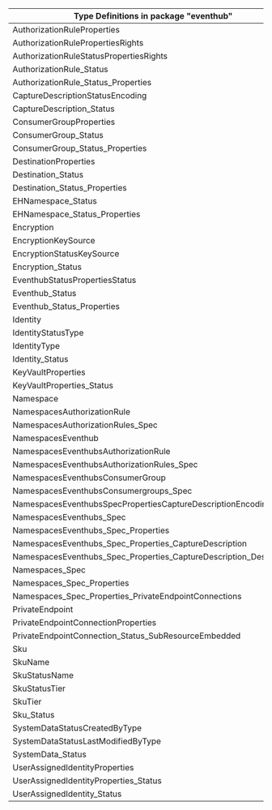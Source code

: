 | Type Definitions in package "eventhub"                             | v1alpha1api20211101 | v1beta20211101 |
|--------------------------------------------------------------------|---------------------|----------------|
| AuthorizationRuleProperties                                        | v1alpha1api20211101 | v1beta20211101 |
| AuthorizationRulePropertiesRights                                  | v1alpha1api20211101 | v1beta20211101 |
| AuthorizationRuleStatusPropertiesRights                            | v1alpha1api20211101 | v1beta20211101 |
| AuthorizationRule_Status                                           | v1alpha1api20211101 | v1beta20211101 |
| AuthorizationRule_Status_Properties                                | v1alpha1api20211101 | v1beta20211101 |
| CaptureDescriptionStatusEncoding                                   | v1alpha1api20211101 | v1beta20211101 |
| CaptureDescription_Status                                          | v1alpha1api20211101 | v1beta20211101 |
| ConsumerGroupProperties                                            | v1alpha1api20211101 | v1beta20211101 |
| ConsumerGroup_Status                                               | v1alpha1api20211101 | v1beta20211101 |
| ConsumerGroup_Status_Properties                                    | v1alpha1api20211101 | v1beta20211101 |
| DestinationProperties                                              | v1alpha1api20211101 | v1beta20211101 |
| Destination_Status                                                 | v1alpha1api20211101 | v1beta20211101 |
| Destination_Status_Properties                                      | v1alpha1api20211101 | v1beta20211101 |
| EHNamespace_Status                                                 | v1alpha1api20211101 | v1beta20211101 |
| EHNamespace_Status_Properties                                      | v1alpha1api20211101 | v1beta20211101 |
| Encryption                                                         | v1alpha1api20211101 | v1beta20211101 |
| EncryptionKeySource                                                | v1alpha1api20211101 | v1beta20211101 |
| EncryptionStatusKeySource                                          | v1alpha1api20211101 | v1beta20211101 |
| Encryption_Status                                                  | v1alpha1api20211101 | v1beta20211101 |
| EventhubStatusPropertiesStatus                                     | v1alpha1api20211101 | v1beta20211101 |
| Eventhub_Status                                                    | v1alpha1api20211101 | v1beta20211101 |
| Eventhub_Status_Properties                                         | v1alpha1api20211101 | v1beta20211101 |
| Identity                                                           | v1alpha1api20211101 | v1beta20211101 |
| IdentityStatusType                                                 | v1alpha1api20211101 | v1beta20211101 |
| IdentityType                                                       | v1alpha1api20211101 | v1beta20211101 |
| Identity_Status                                                    | v1alpha1api20211101 | v1beta20211101 |
| KeyVaultProperties                                                 | v1alpha1api20211101 | v1beta20211101 |
| KeyVaultProperties_Status                                          | v1alpha1api20211101 | v1beta20211101 |
| Namespace                                                          | v1alpha1api20211101 | v1beta20211101 |
| NamespacesAuthorizationRule                                        | v1alpha1api20211101 | v1beta20211101 |
| NamespacesAuthorizationRules_Spec                                  | v1alpha1api20211101 | v1beta20211101 |
| NamespacesEventhub                                                 | v1alpha1api20211101 | v1beta20211101 |
| NamespacesEventhubsAuthorizationRule                               | v1alpha1api20211101 | v1beta20211101 |
| NamespacesEventhubsAuthorizationRules_Spec                         | v1alpha1api20211101 | v1beta20211101 |
| NamespacesEventhubsConsumerGroup                                   | v1alpha1api20211101 | v1beta20211101 |
| NamespacesEventhubsConsumergroups_Spec                             | v1alpha1api20211101 | v1beta20211101 |
| NamespacesEventhubsSpecPropertiesCaptureDescriptionEncoding        | v1alpha1api20211101 | v1beta20211101 |
| NamespacesEventhubs_Spec                                           | v1alpha1api20211101 | v1beta20211101 |
| NamespacesEventhubs_Spec_Properties                                | v1alpha1api20211101 | v1beta20211101 |
| NamespacesEventhubs_Spec_Properties_CaptureDescription             | v1alpha1api20211101 | v1beta20211101 |
| NamespacesEventhubs_Spec_Properties_CaptureDescription_Destination | v1alpha1api20211101 | v1beta20211101 |
| Namespaces_Spec                                                    | v1alpha1api20211101 | v1beta20211101 |
| Namespaces_Spec_Properties                                         | v1alpha1api20211101 | v1beta20211101 |
| Namespaces_Spec_Properties_PrivateEndpointConnections              | v1alpha1api20211101 | v1beta20211101 |
| PrivateEndpoint                                                    | v1alpha1api20211101 | v1beta20211101 |
| PrivateEndpointConnectionProperties                                | v1alpha1api20211101 | v1beta20211101 |
| PrivateEndpointConnection_Status_SubResourceEmbedded               | v1alpha1api20211101 | v1beta20211101 |
| Sku                                                                | v1alpha1api20211101 | v1beta20211101 |
| SkuName                                                            | v1alpha1api20211101 | v1beta20211101 |
| SkuStatusName                                                      | v1alpha1api20211101 | v1beta20211101 |
| SkuStatusTier                                                      | v1alpha1api20211101 | v1beta20211101 |
| SkuTier                                                            | v1alpha1api20211101 | v1beta20211101 |
| Sku_Status                                                         | v1alpha1api20211101 | v1beta20211101 |
| SystemDataStatusCreatedByType                                      | v1alpha1api20211101 | v1beta20211101 |
| SystemDataStatusLastModifiedByType                                 | v1alpha1api20211101 | v1beta20211101 |
| SystemData_Status                                                  | v1alpha1api20211101 | v1beta20211101 |
| UserAssignedIdentityProperties                                     | v1alpha1api20211101 | v1beta20211101 |
| UserAssignedIdentityProperties_Status                              | v1alpha1api20211101 | v1beta20211101 |
| UserAssignedIdentity_Status                                        | v1alpha1api20211101 | v1beta20211101 |
